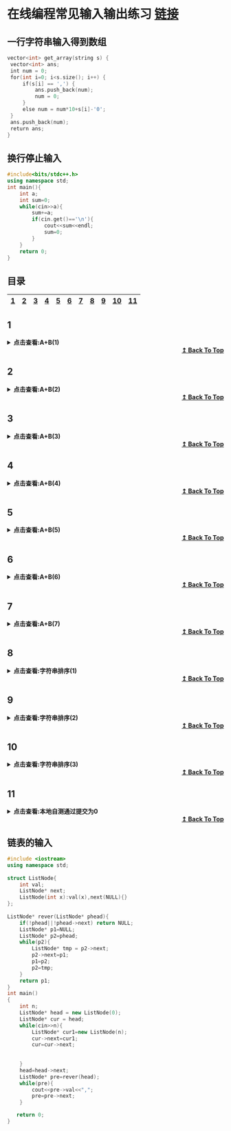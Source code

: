 
# 在线编程常见输入输出练习 [链接](https://ac.nowcoder.com/acm/contest/5657#question)


## 一行字符串输入得到数组
   
```cpp
vector<int> get_array(string s) {
 vector<int> ans;
 int num = 0;
 for(int i=0; i<s.size(); i++) {
     if(s[i] == ',') {
         ans.push_back(num);
         num = 0;
     }
     else num = num*10+s[i]-'0';
 }
 ans.push_back(num);
 return ans;
}
```

## 换行停止输入
```cpp
#include<bits/stdc++.h>
using namespace std;
int main(){
    int a;
    int sum=0;
    while(cin>>a){
        sum+=a;
        if(cin.get()=='\n'){
            cout<<sum<<endl;
            sum=0;
        }
    }
    return 0;
}
```

## 目录
   | [1](#1)| [2](#2) | [3](#3)| [4](#4)|[5](#5)| [6](#6) | [7](#7)| [8](#8)|[9](#9)| [10](#10) | [11](#11)| 
   | :---: | :---: |  :---: |   :---: |  :---: | :---: |  :---: |   :---: |  :---: | :---: |  :---: |  


## 1
<details>
<summary><b>点击查看:A+B(1)</b></summary>
* 1.A+B(1)

输入：`输入包括两个正整数a,b(1 <= a, b <= 1000),输入数据包括多组。`  
输出：`输出a+b的结果`

```cpp
#include<iostream>
using namespace std;

int main()
{
    int a,b;
    while(cin>>a>>b){
        if(a<1||a>1000||b<1||b>1000){
            break;
        }
        cout<<a+b<<endl;
    }
    return 0;
}
```
    
</details>
    
<div align="right">
    <b><a href="#目录">↥ Back To Top</a></b>
</div>


## 2
<details>
<summary><b>点击查看:A+B(2)</b></summary>
* 2.A+B(2)

输入：`输入第一行包括一个数据组数t(1 <= t <= 100),
接下来每行包括两个正整数a,b(1 <= a, b <= 1000)`  
输出：`输出a+b的结果`

```cpp
#include<iostream>
using namespace std;

int main(){
    int t,a,b;
    cin>>t;
    while(cin>>a>>b){
        cout<<a+b<<endl;
        if(--t==0) break;
    }
    return 0;
}
```

</details>

<div align="right">
    <b><a href="#目录">↥ Back To Top</a></b>
</div>


## 3
<details>
<summary><b>点击查看:A+B(3)</b></summary>
* 3.A+B(3)

输入：`输入包括两个正整数a,b(1 <= a, b <= 10^9),输入数据有多组, 如果输入为0 0则结束输入`  
输出：`输出a+b的结果`

```cpp
#include<iostream>
using namespace std;
int main(){
    int a,b;
    while(cin>>a>>b){
        if(a==0&&b==0) break;
        cout<<a+b<<endl;
    }
    return 0;
}
```

</details>

<div align="right">
    <b><a href="#目录">↥ Back To Top</a></b>
</div>


## 4
<details>
<summary><b>点击查看:A+B(4)</b></summary>
* 4.A+B(4)

输入：`输入数据包括多组。
每组数据一行,每行的第一个整数为整数的个数n(1 <= n <= 100), n为0的时候结束输入。
接下来n个正整数,即需要求和的每个正整数。`  
输出：`每组数据输出求和的结果`

```cpp
#include<iostream>
using namespace std;
int main(){
    int a,t;
    int sum=0;
    while(1){
        cin>>t;
        if(t==0) break;
        while(--t>=0){
            cin>>a;
            sum+=a;
        }
        cout<<sum<<endl;
        sum=0;
    }
    return 0;
}
```

</details>

<div align="right">
    <b><a href="#目录">↥ Back To Top</a></b>
</div>


## 5
<details>
<summary><b>点击查看:A+B(5)</b></summary>
* 5.A+B(5)

输入：`输入的第一行包括一个正整数t(1 <= t <= 100), 表示数据组数。
接下来t行, 每行一组数据。
每行的第一个整数为整数的个数n(1 <= n <= 100)。
接下来n个正整数, 即需要求和的每个正整数。`  
输出：`每组数据输出求和的结果`

```cpp
#include<iostream>
using namespace std;
int main(){
    int t,n;
    cin>>t;
    while(--t>=0){
        cin>>n;
        int sum=0, a;
        while(--n>=0){
            cin>>a;
            sum+=a;
        }
        cout<<sum<<endl;
    }    
    return 0;
}
```

</details>

<div align="right">
    <b><a href="#目录">↥ Back To Top</a></b>
</div>


## 6
<details>
<summary><b>点击查看:A+B(6)</b></summary>
* 6.A+B(6)

输入：`输入数据有多组, 每行表示一组输入数据。
每行的第一个整数为整数的个数n(1 <= n <= 100)。
接下来n个正整数, 即需要求和的每个正整数。`  
输出：`每组数据输出求和的结果`

```cpp
#include<iostream>
using namespace std;
int main(){
    int a,t;
    while(cin>>t){
        int sum=0;
        while(--t>=0){
            cin>>a;
            sum+=a;
        }
        cout<<sum<<endl;
    }
    return 0;
}
```

</details>

<div align="right">
    <b><a href="#目录">↥ Back To Top</a></b>
</div>


## 7
<details>
<summary><b>点击查看:A+B(7)</b></summary>
* 7.A+B(7)

输入：`输入数据有多组, 每行表示一组输入数据。
每行不定有n个整数，空格隔开。(1 <= n <= 100)。`  
输出：`每组数据输出求和的结果`

```cpp
#include<iostream>
using namespace std;
int main(){
    int a;
    int sum=0;
    while(cin>>a){
        sum+=a;
        if(cin.get()=='\n'){
            cout<<sum<<endl;
            sum=0;
        }
    }
    return 0;
}
```

</details>

<div align="right">
    <b><a href="#目录">↥ Back To Top</a></b>
</div>


## 8
<details>
<summary><b>点击查看:字符串排序(1)</b></summary>
* 8.字符串排序(1)

输入：`输入有两行，第一行n，
第二行是n个字符串，字符串之间用空格隔开`  
输出：`输出一行排序后的字符串，空格隔开，无结尾空格`

```cpp
#include<iostream>
#include<vector>
#include<string>
#include<algorithm>
using namespace std;
int main(){
    int n;
    vector<string> st;
    cin>>n;
    while(n--){
        string tmp;
        cin>>tmp;
        st.push_back(tmp);
    }
    sort(st.begin(),st.end());
    for(uint i=0;i<st.size();i++){
        if(i<st.size()-1)
            cout<<st[i]<<' ';
        else
            cout<<st[i]<<endl;
    }
    return 0;
}
```

</details>

<div align="right">
    <b><a href="#目录">↥ Back To Top</a></b>
</div>


## 9
<details>
<summary><b>点击查看:字符串排序(2)</b></summary>
* 9.字符串排序(2)

输入：`多个测试用例，每个测试用例一行。
每行通过空格隔开，有n个字符，n＜100`  
输出：`对于每组测试用例，输出一行排序过的字符串，每个字符串通过空格隔开`

```cpp
#include<iostream>
#include<vector>
#include<string>
#include<algorithm>
using namespace std;
int main(){
    vector<string> st;
    string tmp;
    while(cin>>tmp){
        st.push_back(tmp);
        if(cin.get()=='\n'){
            sort(st.begin(),st.end());
            for(uint i=0;i<st.size();i++){
                if(i<st.size()-1)
                    cout<<st[i]<<' ';
                else
                    cout<<st[i]<<endl;
            }
            st.clear();
        }
    }

    return 0;
}
```

</details>

<div align="right">
    <b><a href="#目录">↥ Back To Top</a></b>
</div>


## 10
<details>
<summary><b>点击查看:字符串排序(3)</b></summary>
* 10.字符串排序(3)

输入：`多个测试用例，每个测试用例一行。
每行通过,隔开，有n个字符，n＜100`  
输出：`对于每组用例输出一行排序后的字符串，用','隔开，无结尾空格`

```cpp
#include<iostream>
#include<vector>
#include<string>
#include<algorithm>
using namespace std;
int main(){
    vector<string> st;
    string s,tmp;
    while(cin>>s){
        for(char i:s){
            if(i==','){
                st.push_back(tmp);
                tmp.clear();
            }else{
                tmp.push_back(i);
            }
        }
        st.push_back(tmp);
        tmp.clear();
        sort(st.begin(),st.end());
        for(uint i=0;i<st.size();i++){
            if(i<st.size()-1)
                cout<<st[i]<<',';
            else
                cout<<st[i]<<endl;
        }
        st.clear();
    }

    return 0;
}
```

</details>

<div align="right">
    <b><a href="#目录">↥ Back To Top</a></b>
</div>

## 11
<details>
<summary><b>点击查看:本地自测通过提交为0</b></summary>
* 11.本地自测通过提交为0

输入：`输入有多组测试用例，每组空格隔开两个整数。`  
输出：`对于每组数据输出一行两个整数的和`

```cpp
#include<iostream>
using namespace std;

int main()
{
    long int a,b;
    while(cin>>a>>b){
        cout<<a+b<<endl;
    }
    return 0;
}
```

</details>

<div align="right">
    <b><a href="#目录">↥ Back To Top</a></b>
</div>
   
## 链表的输入
```cpp
#include <iostream>
using namespace std;
 
struct ListNode{
    int val;
    ListNode* next;
    ListNode(int x):val(x),next(NULL){}
};
 
ListNode* rever(ListNode* phead){
    if(!phead||!phead->next) return NULL;
    ListNode* p1=NULL;
    ListNode* p2=phead;
    while(p2){
        ListNode* tmp = p2->next;
        p2->next=p1;
        p1=p2;
        p2=tmp;
    }
    return p1;
}
int main()
{
    int n;
    ListNode* head = new ListNode(0);
    ListNode* cur = head;
    while(cin>>n){
        ListNode* cur1=new ListNode(n);
        cur->next=cur1;
        cur=cur->next;
        
        
    }
    head=head->next;
    ListNode* pre=rever(head);
    while(pre){
        cout<<pre->val<<",";
        pre=pre->next;
    } 

   return 0;
}   
   
   
```
